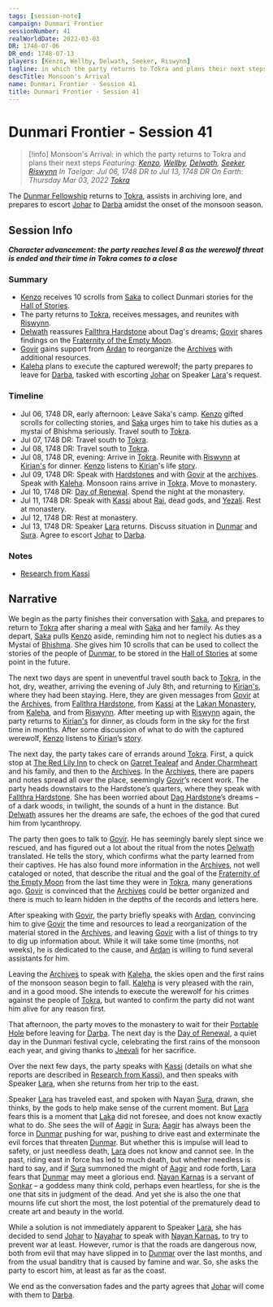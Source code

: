 ```yaml
---
tags: [session-note]
campaign: Dunmari Frontier
sessionNumber: 41
realWorldDate: 2022-03-03
DR: 1748-07-06
DR_end: 1748-07-13
players: [Kenzo, Wellby, Delwath, Seeker, Riswynn]
tagline: in which the party returns to Tokra and plans their next steps
descTitle: Monsoon's Arrival
name: Dunmari Frontier - Session 41
title: Dunmari Frontier - Session 41
---
```

# Dunmari Frontier - Session 41

>[!info] Monsoon's Arrival: in which the party returns to Tokra and plans their next steps
> *Featuring: [Kenzo](<../../../people/pcs/dunmar-fellowship/kenzo.md>), [Wellby](<../../../people/pcs/dunmar-fellowship/wellby.md>), [Delwath](<../../../people/pcs/dunmar-fellowship/delwath.md>), [Seeker](<../../../people/pcs/dunmar-fellowship/seeker.md>), [Riswynn](<../../../people/pcs/dunmar-fellowship/riswynn.md>)*
> *In Taelgar: Jul 06, 1748 DR to Jul 13, 1748 DR*
> *On Earth: Thursday Mar 03, 2022*
> *[Tokra](<../../../gazetteer/greater-dunmar/realms/dunmar/central-dunmar/tokra/tokra.md>)*

The [Dunmar Fellowship](<../../../people/pcs/dunmar-fellowship/dunmar-fellowship.md>) returns to [Tokra](<../../../gazetteer/greater-dunmar/realms/dunmar/central-dunmar/tokra/tokra.md>), assists in archiving lore, and prepares to escort [Johar](<../../../people/dunmari/johar.md>) to [Darba](<../../../gazetteer/greater-dunmar/realms/dunmar/coastal-dunmar/darba/darba.md>) amidst the onset of the monsoon season.

## Session Info

***Character advancement: the party reaches level 8 as the werewolf threat is ended and their time in Tokra comes to a close***
### Summary
- [Kenzo](<../../../people/pcs/dunmar-fellowship/kenzo.md>) receives 10 scrolls from [Saka](<../../../people/dunmari/saka.md>) to collect Dunmari stories for the [Hall of Stories](<../../../gazetteer/greater-dunmar/dunmari-basin/hall-of-stories.md>).
- The party returns to [Tokra](<../../../gazetteer/greater-dunmar/realms/dunmar/central-dunmar/tokra/tokra.md>), receives messages, and reunites with [Riswynn](<../../../people/pcs/dunmar-fellowship/riswynn.md>).
- [Delwath](<../../../people/pcs/dunmar-fellowship/delwath.md>) reassures [Fallthra Hardstone](<../../../people/dwarves/fallthra-hardstone.md>) about Dag's dreams; [Govir](<../../../people/dunmari/govir.md>) shares findings on the [Fraternity of the Empty Moon](<../../../groups/fraternity-of-the-empty-moon.md>).
- [Govir](<../../../people/dunmari/govir.md>) gains support from [Ardan](<../../../people/dunmari/ardan.md>) to reorganize the [Archives](<../../../gazetteer/greater-dunmar/realms/dunmar/central-dunmar/tokra/archives.md>) with additional resources.
- [Kaleha](<../../../people/dunmari/kaleha.md>) plans to execute the captured werewolf; the party prepares to leave for [Darba](<../../../gazetteer/greater-dunmar/realms/dunmar/coastal-dunmar/darba/darba.md>), tasked with escorting [Johar](<../../../people/dunmari/johar.md>) on Speaker [Lara](<../../../people/dunmari/lara.md>)'s request.

### Timeline
 - Jul 06, 1748 DR, early afternoon: Leave Saka's camp. [Kenzo](<../../../people/pcs/dunmar-fellowship/kenzo.md>) gifted scrolls for collecting stories, and [Saka](<../../../people/dunmari/saka.md>) urges him to take his duties as a mystai of Bhishma seriously. Travel south to [Tokra](<../../../gazetteer/greater-dunmar/realms/dunmar/central-dunmar/tokra/tokra.md>). 
- Jul 07, 1748 DR: Travel south to [Tokra](<../../../gazetteer/greater-dunmar/realms/dunmar/central-dunmar/tokra/tokra.md>).
- Jul 08, 1748 DR: Travel south to [Tokra](<../../../gazetteer/greater-dunmar/realms/dunmar/central-dunmar/tokra/tokra.md>).
- Jul 08, 1748 DR, evening: Arrive in [Tokra](<../../../gazetteer/greater-dunmar/realms/dunmar/central-dunmar/tokra/tokra.md>). Reunite with [Riswynn](<../../../people/pcs/dunmar-fellowship/riswynn.md>) at [Kirian's](<../../../gazetteer/greater-dunmar/realms/dunmar/central-dunmar/tokra/kirian-s.md>) for dinner. [Kenzo](<../../../people/pcs/dunmar-fellowship/kenzo.md>) listens to [Kirian](<../../../people/dunmari/kirian.md>)'s life [story](<../collected-stories/kirian-s-story.md>).
- Jul 09, 1748 DR: Speak with [Hardstones](<../../../groups/dwarven-clans/hardstones.md>) and with [Govir](<../../../people/dunmari/govir.md>) at the [archives](<../../../gazetteer/greater-dunmar/realms/dunmar/central-dunmar/tokra/archives.md>). Speak with [Kaleha](<../../../people/dunmari/kaleha.md>). Monsoon rains arrive in [Tokra](<../../../gazetteer/greater-dunmar/realms/dunmar/central-dunmar/tokra/tokra.md>). Move to monastery.
- Jul 10, 1748 DR: [Day of Renewal](<../../../gods-and-religions/holidays-and-festivals/dunmari-festivals/day-of-renewal.md>). Spend the night at the monastery.
- Jul 11, 1748 DR: Speak with [Kassi](<../../../people/dunmari/kassi.md>) about [Rai](<../../../people/pcs/great-war/rai.md>), dead gods, and [Yezali](<../../../gods-and-religions/gods/tanshi/meswati/yezali.md>). Rest at monastery.
- Jul 12, 1748 DR: Rest at monastery.
- Jul 13, 1748 DR: Speaker [Lara](<../../../people/dunmari/lara.md>) returns. Discuss situation in [Dunmar](<../../../gazetteer/greater-dunmar/realms/dunmar/dunmar.md>) and [Sura](<../../../people/dunmari/sura.md>). Agree to escort [Johar](<../../../people/dunmari/johar.md>) to [Darba](<../../../gazetteer/greater-dunmar/realms/dunmar/coastal-dunmar/darba/darba.md>). 

### Notes
- [Research from Kassi](<../letters-and-notes/research-from-kassi.md>)

## Narrative
We begin as the party finishes their conversation with [Saka](<../../../people/dunmari/saka.md>), and prepares to return to [Tokra](<../../../gazetteer/greater-dunmar/realms/dunmar/central-dunmar/tokra/tokra.md>) after sharing a meal with [Saka](<../../../people/dunmari/saka.md>) and her family. As they depart, [Saka](<../../../people/dunmari/saka.md>) pulls [Kenzo](<../../../people/pcs/dunmar-fellowship/kenzo.md>) aside, reminding him not to neglect his duties as a Mystai of [Bhishma](<../../../gods-and-religions/gods/incorporeal-gods/dunmari-pantheon/bhishma.md>). She gives him 10 scrolls that can be used to collect the stories of the people of [Dunmar](<../../../gazetteer/greater-dunmar/realms/dunmar/dunmar.md>), to be stored in the [Hall of Stories](<../../../gazetteer/greater-dunmar/dunmari-basin/hall-of-stories.md>) at some point in the future. 

The next two days are spent in uneventful travel south back to [Tokra](<../../../gazetteer/greater-dunmar/realms/dunmar/central-dunmar/tokra/tokra.md>), in the hot, dry, weather, arriving the evening of July 8th, and returning to [Kirian's](<../../../gazetteer/greater-dunmar/realms/dunmar/central-dunmar/tokra/kirian-s.md>), where they had been staying. Here, they are given messages from [Govir](<../../../people/dunmari/govir.md>) at the [Archives](<../../../gazetteer/greater-dunmar/realms/dunmar/central-dunmar/tokra/archives.md>), from [Fallthra Hardstone](<../../../people/dwarves/fallthra-hardstone.md>), from [Kassi](<../../../people/dunmari/kassi.md>) at the [Lakan Monastery](<../../../gazetteer/greater-dunmar/realms/dunmar/central-dunmar/tokra/lakan-monastery.md>), from [Kaleha](<../../../people/dunmari/kaleha.md>), and from [Riswynn](<../../../people/pcs/dunmar-fellowship/riswynn.md>). After meeting up with [Riswynn](<../../../people/pcs/dunmar-fellowship/riswynn.md>) again, the party returns to [Kirian's](<../../../gazetteer/greater-dunmar/realms/dunmar/central-dunmar/tokra/kirian-s.md>) for dinner, as clouds form in the sky for the first time in months. After some discussion of what to do with the captured werewolf, [Kenzo](<../../../people/pcs/dunmar-fellowship/kenzo.md>) listens to [Kirian](<../../../people/dunmari/kirian.md>)’s [story](<../collected-stories/kirian-s-story.md>).

The next day, the party takes care of errands around [Tokra](<../../../gazetteer/greater-dunmar/realms/dunmar/central-dunmar/tokra/tokra.md>). First, a quick stop at [The Red Lily Inn](<../../../gazetteer/greater-dunmar/realms/dunmar/central-dunmar/tokra/the-red-lily-inn.md>) to check on [Garret Tealeaf](<../../../people/halflings/garret-tealeaf.md>) and [Ander Charmheart](<../../../people/halflings/ander-charmheart.md>) and his family, and then to the [Archives](<../../../gazetteer/greater-dunmar/realms/dunmar/central-dunmar/tokra/archives.md>). In the [Archives](<../../../gazetteer/greater-dunmar/realms/dunmar/central-dunmar/tokra/archives.md>), there are papers and notes spread all over the place, seemingly [Govir](<../../../people/dunmari/govir.md>)’s recent work. The party heads downstairs to the Hardstone’s quarters, where they speak with [Fallthra Hardstone](<../../../people/dwarves/fallthra-hardstone.md>). She has been worried about [Dag Hardstone](<../../../people/dwarves/dag-hardstone.md>)’s dreams – of a dark woods, in twilight, the sounds of a hunt in the distance. But [Delwath](<../../../people/pcs/dunmar-fellowship/delwath.md>) assures her the dreams are safe, the echoes of the god that cured him from lycanthropy. 

The party then goes to talk to [Govir](<../../../people/dunmari/govir.md>). He has seemingly barely slept since we rescued, and has figured out a lot about the ritual from the notes [Delwath](<../../../people/pcs/dunmar-fellowship/delwath.md>) translated. He tells the story, which confirms what the party learned from their captives. He has also found more information in the [Archives](<../../../gazetteer/greater-dunmar/realms/dunmar/central-dunmar/tokra/archives.md>), not well cataloged or noted, that describe the ritual and the goal of the [Fraternity of the Empty Moon](<../../../groups/fraternity-of-the-empty-moon.md>) from the last time they were in [Tokra](<../../../gazetteer/greater-dunmar/realms/dunmar/central-dunmar/tokra/tokra.md>), many generations ago. [Govir](<../../../people/dunmari/govir.md>) is convinced that the [Archives](<../../../gazetteer/greater-dunmar/realms/dunmar/central-dunmar/tokra/archives.md>) could be better organized and there is much to learn hidden in the depths of the records and letters here. 

After speaking with [Govir](<../../../people/dunmari/govir.md>), the party briefly speaks with [Ardan](<../../../people/dunmari/ardan.md>), convincing him to give [Govir](<../../../people/dunmari/govir.md>) the time and resources to lead a reorganization of the material stored in the [Archives](<../../../gazetteer/greater-dunmar/realms/dunmar/central-dunmar/tokra/archives.md>), and leaving [Govir](<../../../people/dunmari/govir.md>) with a list of things to try to dig up information about. While it will take some time (months, not weeks), he is dedicated to the cause, and [Ardan](<../../../people/dunmari/ardan.md>) is willing to fund several assistants for him. 

Leaving the [Archives](<../../../gazetteer/greater-dunmar/realms/dunmar/central-dunmar/tokra/archives.md>) to speak with [Kaleha](<../../../people/dunmari/kaleha.md>), the skies open and the first rains of the monsoon season begin to fall. [Kaleha](<../../../people/dunmari/kaleha.md>) is very pleased with the rain, and in a good mood. She intends to execute the werewolf for his crimes against the people of [Tokra](<../../../gazetteer/greater-dunmar/realms/dunmar/central-dunmar/tokra/tokra.md>), but wanted to confirm the party did not want him alive for any reason first. 

That afternoon, the party moves to the monastery to wait for their [Portable Hole](<../treasure/portable-hole.md>) before leaving for [Darba](<../../../gazetteer/greater-dunmar/realms/dunmar/coastal-dunmar/darba/darba.md>). The next day is the [Day of Renewal](<../../../gods-and-religions/holidays-and-festivals/dunmari-festivals/day-of-renewal.md>), a quiet day in the Dunmari festival cycle, celebrating the first rains of the monsoon each year, and giving thanks to [Jeevali](<../../../gods-and-religions/gods/incorporeal-gods/dunmari-pantheon/jeevali.md>) for her sacrifice. 

Over the next few days, the party speaks with [Kassi](<../../../people/dunmari/kassi.md>) (details on what she reports are described in [Research from Kassi](<../letters-and-notes/research-from-kassi.md>)), and then speaks with Speaker [Lara](<../../../people/dunmari/lara.md>), when she returns from her trip to the east.

Speaker [Lara](<../../../people/dunmari/lara.md>) has traveled east, and spoken with Nayan [Sura](<../../../people/dunmari/sura.md>), drawn, she thinks, by the gods to help make sense of the current moment. But [Lara](<../../../people/dunmari/lara.md>) fears this is a moment that [Laka](<../../../gods-and-religions/gods/incorporeal-gods/dunmari-pantheon/laka.md>) did not foresee, and does not know exactly what to do. She sees the will of [Aagir](<../../../gods-and-religions/gods/incorporeal-gods/dunmari-pantheon/aagir.md>) in [Sura](<../../../people/dunmari/sura.md>); [Aagir](<../../../gods-and-religions/gods/incorporeal-gods/dunmari-pantheon/aagir.md>) has always been the force in [Dunmar](<../../../gazetteer/greater-dunmar/realms/dunmar/dunmar.md>) pushing for war, pushing to drive east and exterminate the evil forces that threaten [Dunmar](<../../../gazetteer/greater-dunmar/realms/dunmar/dunmar.md>). But whether this is impulse will lead to safety, or just needless death, [Lara](<../../../people/dunmari/lara.md>) does not know and cannot see. In the past, riding east in force has led to much death, but whether needless is hard to say, and if [Sura](<../../../people/dunmari/sura.md>) summoned the might of [Aagir](<../../../gods-and-religions/gods/incorporeal-gods/dunmari-pantheon/aagir.md>) and rode forth, [Lara](<../../../people/dunmari/lara.md>) fears that [Dunmar](<../../../gazetteer/greater-dunmar/realms/dunmar/dunmar.md>) may meet a glorious end. [Nayan Karnas](<../../../people/dunmari/nayan-karnas.md>) is a servant of [Sonkar](<../../../gods-and-religions/gods/incorporeal-gods/dunmari-pantheon/sonkar.md>) – a goddess many think cold, perhaps even heartless, for she is the one that sits in judgment of the dead. And yet she is also the one that mourns life cut short the most, the lost potential of the prematurely dead to create art and beauty in the world. 

While a solution is not immediately apparent to Speaker [Lara](<../../../people/dunmari/lara.md>), she has decided to send [Johar](<../../../people/dunmari/johar.md>) to [Nayahar](<../../../gazetteer/greater-dunmar/realms/dunmar/western-dunmar/nayahar.md>) to speak with [Nayan Karnas](<../../../people/dunmari/nayan-karnas.md>), to try to prevent war at least. However, rumor is that the roads are dangerous now, both from evil that may have slipped in to [Dunmar](<../../../gazetteer/greater-dunmar/realms/dunmar/dunmar.md>) over the last months, and from the usual banditry that is caused by famine and war. So, she asks the party to escort him, at least as far as the coast. 

We end as the conversation fades and the party agrees that [Johar](<../../../people/dunmari/johar.md>) will come with them to [Darba](<../../../gazetteer/greater-dunmar/realms/dunmar/coastal-dunmar/darba/darba.md>).
